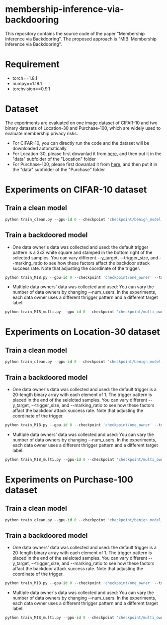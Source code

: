 # membership-inference-via-backdooring
This repository contains the source code of the paper "Membership Inference via Backdooring". The proposed approach is "MIB: Membership Inference via Backdooring".

# Requirement 
* torch==1.8.1
* numpy==1.18.1
* torchvision==0.9.1

# Dataset
The experiments are evaluated on one image dataset of CIFAR-10 and two binary datasets of Location-30 and Purchase-100, which are widely used to evaluate membership privacy risks.
* For CIFAR-10, you can directly run the code and the dataset will be downloaded automatically.
* For Location-30, please first dowanlad it from [here](https://drive.google.com/drive/folders/1OaUMIbuMW4I0ajUi7-o6bGtw1W_seBUp?usp=sharing), and then put it in the "data" subfolder of the "Location" folder
* For Purchase-100, please first dowanlad it from [here](https://drive.google.com/drive/folders/1FBJ6c8v9pM9kO1tX19ccmd3noZRC2JBh?usp=sharing), and then put it in the "data" subfolder of the "Purchase" folder

# Experiments on CIFAR-10 dataset
## Train a clean model
```python
python train_clean.py --gpu-id 0 --checkpoint 'checkpoint/benign_model'
```
## Train a backdoored model
* One data owner's data was collected and used: the default trigger pattern is a 3x3 white square and stamped in the bottom right of the selected samples. You can vary different --y_target, --trigger_size, and --marking_ratio to see how these factors affact the backdoor attack success rate. Note that adjusting the coordinate of the trigger.
```python
python train_MIB.py --gpu-id 0 --checkpoint 'checkpoint/one_owner' --trigger 'white_square' --y_target 1 --trigger_size 3 --trigger_coordinate_x 29 --trigger_coordinate_y 29 --marking_rate 0.001
```

* Multiple data owners' data was collected and used: You can vary the number of data owners by changing --num_users. In the experiments, each data owner uses a different thrigger pattern and a different target label.
```python
python train_MIB_multi.py --gpu-id 0 --checkpoint 'checkpoint/multi_owner' --num_users 10
```
# Experiments on Location-30 dataset
## Train a clean model
```python
python train_clean.py --gpu-id 0 --checkpoint 'checkpoint/benign_model'
```
## Train a backdoored model
* One data owner's data was collected and used: the default trigger is a 20-length binary array with each element of 1. The trigger pattern is placed in the end of the selelcted samples. You can vary different --y_target, --trigger_size, and --marking_ratio to see how these factors affact the backdoor attack success rate. Note that adjusting the coordinate of the trigger. 
```python
python train_MIB.py --gpu-id 0 --checkpoint 'checkpoint/one_owner' --trigger 'binary_1' --y_target 1 --trigger_size 20 --trigger_locate 426 --marking_rate 0.002
```

* Multiple data owners' data was collected and used: You can vary the number of data owners by changing --num_users. In the experiments, each data owner uses a different thrigger pattern and a different target label.
```python
python train_MIB_multi.py --gpu-id 0 --checkpoint 'checkpoint/multi_owner' --num_users 10
```

# Experiments on Purchase-100 dataset
## Train a clean model
```python
python train_clean.py --gpu-id 0 --checkpoint 'checkpoint/benign_model'
```
## Train a backdoored model
* One data owners' data was collected and used: the default trigger is a 20-length binary array with each element of 1. The trigger pattern is placed in the end of the selelcted samples. You can vary different --y_target, --trigger_size, and --marking_ratio to see how these factors affact the backdoor attack success rate. Note that adjusting the coordinate of the trigger. 
```python
python train_MIB.py --gpu-id 0 --checkpoint 'checkpoint/one_owner' --trigger 'binary_1' --y_target 1 --trigger_size 20 --trigger_locate 580 --marking_rate 0.001
```

* Multiple data owner's data was collected and used: You can vary the number of data owners by changing --num_users. In the experiments, each data owner uses a different thrigger pattern and a different target label.
```python
python train_MIB_multi.py --gpu-id 0 --checkpoint 'checkpoint/multi_owner' --num_users 10
```

